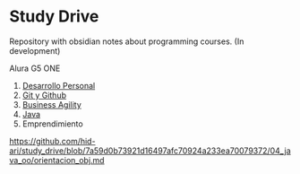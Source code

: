 # Study Drive
Repository with obsidian notes about programming courses. (In development)

Alura G5 ONE
1. [Desarrollo Personal](desarrollo_personal.md)
2. [Git y Github](git_github.md)
3. [Business Agility](business_agility.md)
4. [Java](primeros_pasos.md)
5. Emprendimiento

https://github.com/hid-ari/study_drive/blob/7a59d0b73921d16497afc70924a233ea70079372/04_java_oo/orientacion_obj.md  

